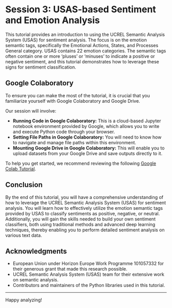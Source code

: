 # Session 3: USAS-based Sentiment and Emotion Analysis

This tutorial provides an introduction to using the UCREL Semantic Analysis System (USAS) for sentiment analysis. The focus is on the emotion semantic tags, specifically the Emotional Actions, States, and Processes General category. USAS contains 22 emotion categories. The semantic tags often contain one or more ‘pluses’ or ‘minuses’ to indicate a positive or negative sentiment, and this tutorial demonstrates how to leverage these signs for sentiment classification.


## Google Colaboratory
To ensure you can make the most of the tutorial, it is crucial that you familiarize yourself with Google Colaboratory and Google Drive.

Our session will involve:
 - **Running Code in Google Colaboratory:** This is a cloud-based Jupyter notebook environment provided by Google, which allows you to write and execute Python code 
   through your browser.
 - **Setting File Paths in Google Colaboratory:** You will need to know how to navigate and manage file paths within this environment.
 - **Mounting Google Drive in Google Colaboratory:** This will enable you to upload datasets from your Google Drive and save outputs directly to it.

To help you get started, we recommend reviewing the following [Google Colab Tutorial](https://github.com/dml2611/google-colab-tutorial).


## Conclusion

By the end of this tutorial, you will have a comprehensive understanding of how to leverage the UCREL Semantic Analysis System (USAS) for sentiment analysis. You will learn how to effectively utilize the emotion semantic tags provided by USAS to classify sentiments as positive, negative, or neutral. Additionally, you will gain the skills needed to build your own sentiment classifiers, both using traditional methods and advanced deep learning techniques, thereby enabling you to perform detailed sentiment analysis on various text data.


## Acknowledgments
- European Union under Horizon Europe Work Programme 101057332 for their generous grant that made this research possible.
- UCREL Semantic Analysis System (USAS) team for their extensive work on semantic analysis.
- Contributors and maintainers of the Python libraries used in this tutorial.

---

Happy analyzing!
